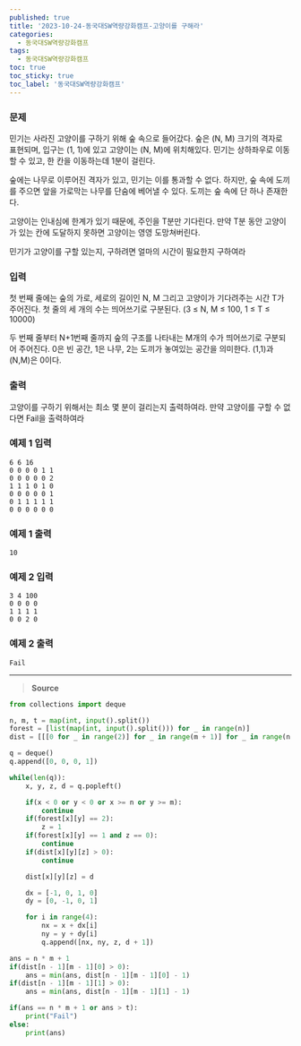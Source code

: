 ```yaml
---
published: true
title: '2023-10-24-동국대SW역량강화캠프-고양이를 구해라'
categories:
  - 동국대SW역량강화캠프
tags:
  - 동국대SW역량강화캠프
toc: true
toc_sticky: true
toc_label: '동국대SW역량강화캠프'
---
```


### **문제**

민기는 사라진 고양이를 구하기 위해 숲 속으로 들어갔다.
숲은 (N, M) 크기의 격자로 표현되며, 입구는 (1, 1)에 있고 고양이는 (N, M)에 위치해있다.
민기는 상하좌우로 이동할 수 있고, 한 칸을 이동하는데 1분이 걸린다.

숲에는 나무로 이루어진 격자가 있고, 민기는 이를 통과할 수 없다.
하지만, 숲 속에 도끼를 주으면 앞을 가로막는 나무를 단숨에 베어낼 수 있다.
도끼는 숲 속에 단 하나 존재한다.

고양이는 인내심에 한계가 있기 때문에, 주인을 T분만 기다린다.
만약 T분 동안 고양이가 있는 칸에 도달하지 못하면 고양이는 영영 도망쳐버린다.

민기가 고양이를 구할 있는지, 구하려면 얼마의 시간이 필요한지 구하여라

### **입력**

첫 번째 줄에는 숲의 가로, 세로의 길이인 N, M 그리고 고양이가 기다려주는 시간 T가 주어진다. 첫 줄의 세 개의 수는 띄어쓰기로 구분된다. (3 ≤ N, M ≤ 100, 1 ≤ T ≤ 10000)

두 번째 줄부터 N+1번째 줄까지 숲의 구조를 나타내는 M개의 수가 띄어쓰기로 구분되어 주어진다. 0은 빈 공간, 1은 나무, 2는 도끼가 놓여있는 공간을 의미한다. (1,1)과 (N,M)은 0이다.

### **출력**

고양이를 구하기 위해서는 최소 몇 분이 걸리는지 출력하여라.
만약 고양이를 구할 수 없다면 Fail을 출력하여라

### **예제 1 입력**

```
6 6 16
0 0 0 0 1 1
0 0 0 0 0 2
1 1 1 0 1 0
0 0 0 0 0 1
0 1 1 1 1 1
0 0 0 0 0 0
```

### **예제 1 출력**

```
10
```

### **예제 2 입력**

```
3 4 100
0 0 0 0
1 1 1 1
0 0 2 0
```

### **예제 2 출력**

```
Fail
```

---

> **Source**

```python
from collections import deque

n, m, t = map(int, input().split())
forest = [list(map(int, input().split())) for _ in range(n)]
dist = [[[0 for _ in range(2)] for _ in range(m + 1)] for _ in range(n + 1)]

q = deque()
q.append([0, 0, 0, 1])

while(len(q)):
	x, y, z, d = q.popleft()

	if(x < 0 or y < 0 or x >= n or y >= m):
		continue
	if(forest[x][y] == 2):
		z = 1
	if(forest[x][y] == 1 and z == 0):
		continue
	if(dist[x][y][z] > 0):
		continue

	dist[x][y][z] = d

	dx = [-1, 0, 1, 0]
	dy = [0, -1, 0, 1]

	for i in range(4):
		nx = x + dx[i]
		ny = y + dy[i]
		q.append([nx, ny, z, d + 1])

ans = n * m + 1
if(dist[n - 1][m - 1][0] > 0):
	ans = min(ans, dist[n - 1][m - 1][0] - 1)
if(dist[n - 1][m - 1][1] > 0):
	ans = min(ans, dist[n - 1][m - 1][1] - 1)

if(ans == n * m + 1 or ans > t):
	print("Fail")
else:
	print(ans)
```
